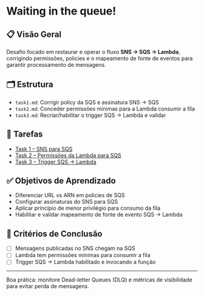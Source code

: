 # Waiting in the queue!

## 📋 Visão Geral

Desafio focado em restaurar e operar o fluxo **SNS → SQS → Lambda**, corrigindo permissões, policies e o mapeamento de fonte de eventos para garantir processamento de mensagens.

## 🗂️ Estrutura

- `task1.md`: Corrigir policy da SQS e assinatura SNS → SQS
- `task2.md`: Conceder permissões mínimas para a Lambda consumir a fila
- `task3.md`: Recriar/habilitar o trigger SQS → Lambda e validar

## 🔗 Tarefas

- [Task 1 – SNS para SQS](./task1.md)
- [Task 2 – Permissões da Lambda para SQS](./task2.md)
- [Task 3 – Trigger SQS → Lambda](./task3.md)

## ✅ Objetivos de Aprendizado

- Diferenciar URL vs ARN em policies de SQS
- Configurar assinaturas do SNS para SQS
- Aplicar princípio de menor privilégio para consumo da fila
- Habilitar e validar mapeamento de fonte de evento SQS → Lambda

## 🏁 Critérios de Conclusão

- [ ] Mensagens publicadas no SNS chegam na SQS
- [ ] Lambda tem permissões mínimas para consumir a fila
- [ ] Trigger SQS → Lambda habilitado e invocando a função

---

Boa prática: monitore Dead-letter Queues (DLQ) e métricas de visibilidade para evitar perda de mensagens.

